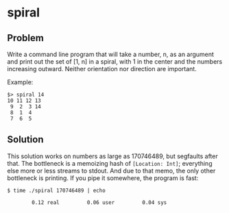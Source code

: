 # spiral

## Problem

Write a command line program that will take a number, n, as an argument and print out the set of [1, n] in a spiral, with 1 in the center and the numbers increasing outward. Neither orientation nor direction are important.

Example:

```
$> spiral 14
10 11 12 13
 9  2  3 14
 8  1  4
 7  6  5
```

## Solution

This solution works on numbers as large as 170746489, but segfaults after that. The bottleneck is a memoizing hash of `[Location: Int]`; everything else more or less streams to stdout. And due to that memo, the only other bottleneck is printing. If you pipe it somewhere, the program is fast:

```
$ time ./spiral 170746489 | echo

        0.12 real         0.06 user         0.04 sys
```
